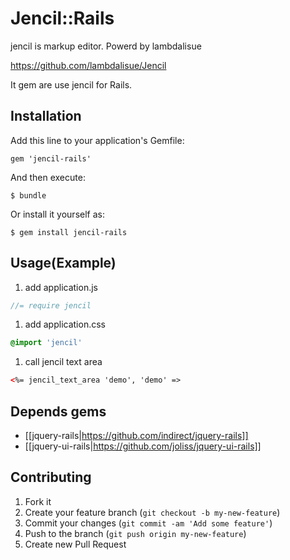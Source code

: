 # Jencil::Rails

jencil is markup editor. Powerd by lambdalisue

https://github.com/lambdalisue/Jencil

It gem are use jencil for Rails.

## Installation

Add this line to your application's Gemfile:

    gem 'jencil-rails'

And then execute:

    $ bundle

Or install it yourself as:

    $ gem install jencil-rails

## Usage(Example)

1.  add application.js

```js
//= require jencil
```

1.  add application.css

```css
@import 'jencil'
```

1.  call jencil text area

```html
<%= jencil_text_area 'demo', 'demo' =>
```

## Depends gems

* [[jquery-rails|https://github.com/indirect/jquery-rails]]
* [[jquery-ui-rails|https://github.com/joliss/jquery-ui-rails]]

## Contributing

1. Fork it
2. Create your feature branch (`git checkout -b my-new-feature`)
3. Commit your changes (`git commit -am 'Add some feature'`)
4. Push to the branch (`git push origin my-new-feature`)
5. Create new Pull Request
